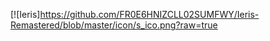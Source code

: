 [![Ieris]https://github.com/FR0E6HNIZCLL02SUMFWY/Ieris-Remastered/blob/master/icon/s_ico.png?raw=true
